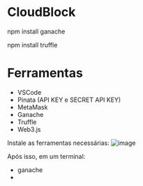 # CloudBlock

npm install ganache

npm install truffle

# Ferramentas
- VSCode 
- Pinata (API KEY e SECRET API KEY)
- MetaMask
- Ganache
- Truffle
- Web3.js

Instale as ferramentas necessárias:
![image](https://github.com/user-attachments/assets/5163ba54-9acc-4dc6-a114-d7fb75c05296)

Após isso, em um terminal:
- ganache
- 
